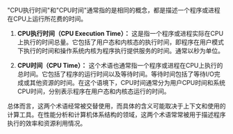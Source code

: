 "CPU执行时间"和"CPU时间"通常指的是相同的概念，都是描述一个程序或进程在CPU上运行所花费的时间。

1. **CPU执行时间（CPU Execution Time）：** 这是指一个程序或进程实际在CPU上执行的时间总量。它包括了用户态和内核态的执行时间，即程序在用户模式下执行的时间和操作系统内核为程序执行提供服务的时间。通常以秒为单位。

2. **CPU时间（CPU Time）：** 这个术语也通常指一个程序或进程在CPU上执行的总时间。它包括了程序的运行时间以及等待时间。等待时间包括了等待I/O完成或其他资源的时间。在这个语境下，CPU时间通常分为用户CPU时间和系统CPU时间，分别表示程序在用户态和内核态运行的时间。

总体而言，这两个术语经常被交替使用，而具体的含义可能取决于上下文和使用的计算工具。在性能分析和计算机体系结构的领域，这两个术语常常被用于描述程序执行的效率和资源利用情况。